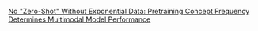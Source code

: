 [No "Zero-Shot" Without Exponential Data: Pretraining Concept Frequency Determines Multimodal Model Performance](https://arxiv.org/abs/2404.04125)
